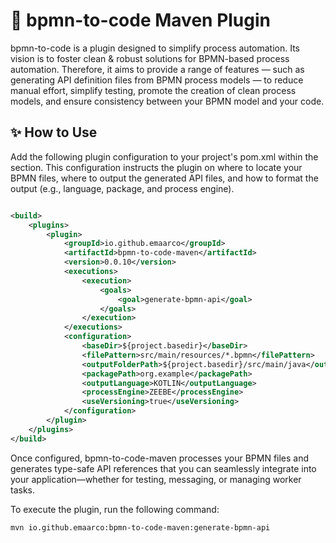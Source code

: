 # 🚀 bpmn-to-code Maven Plugin

bpmn-to-code is a plugin designed to simplify process automation.
Its vision is to foster clean & robust solutions for BPMN-based process automation.
Therefore, it aims to provide a range of features —
such as generating API definition files from BPMN process models —
to reduce manual effort, simplify testing,
promote the creation of clean process models,
and ensure consistency between your BPMN model and your code.

## ✨ How to Use

Add the following plugin configuration to your project's pom.xml within the <build> section.
This configuration instructs the plugin on where to locate your BPMN files,
where to output the generated API files, and how to format the output
(e.g., language, package, and process engine).

```xml

<build>
    <plugins>
        <plugin>
            <groupId>io.github.emaarco</groupId>
            <artifactId>bpmn-to-code-maven</artifactId>
            <version>0.0.10</version>
            <executions>
                <execution>
                    <goals>
                        <goal>generate-bpmn-api</goal>
                    </goals>
                </execution>
            </executions>
            <configuration>
                <baseDir>${project.basedir}</baseDir>
                <filePattern>src/main/resources/*.bpmn</filePattern>
                <outputFolderPath>${project.basedir}/src/main/java</outputFolderPath>
                <packagePath>org.example</packagePath>
                <outputLanguage>KOTLIN</outputLanguage>
                <processEngine>ZEEBE</processEngine>
                <useVersioning>true</useVersioning>
            </configuration>
        </plugin>
    </plugins>
</build>
```

Once configured, bpmn-to-code-maven processes your BPMN files and generates type-safe API references that
you can seamlessly integrate into your application—whether for testing, messaging, or managing worker tasks.

To execute the plugin, run the following command:

```shell
mvn io.github.emaarco:bpmn-to-code-maven:generate-bpmn-api
```
